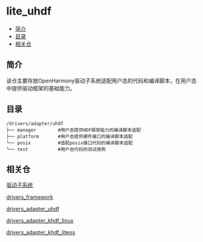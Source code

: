 # lite\_uhdf<a name="ZH-CN_TOPIC_0000001078170046"></a>

-   [简介](#section11660541593)
-   [目录](#section161941989596)
-   [相关仓](#section1371113476307)

## 简介<a name="section11660541593"></a>

该仓主要存放OpenHarmony驱动子系统适配用户态的代码和编译脚本，在用户态中提供驱动框架的基础能力。

## 目录<a name="section161941989596"></a>

```
/drivers/adapter/uhdf
├── manager        #用户态提供HDF框架能力的编译脚本适配
├── platform       #用户态提供硬件接口的编译脚本适配
└── posix          #适配posix接口代码的编译脚本适配
└── test           #用户态代码的测试用例
```

## 相关仓<a name="section1371113476307"></a>

[驱动子系统](https://gitee.com/openharmony/docs/blob/master/zh-cn/readme/%E9%A9%B1%E5%8A%A8%E5%AD%90%E7%B3%BB%E7%BB%9F.md)

[drivers\_framework](https://gitee.com/openharmony/drivers_framework/blob/master/README_zh.md)

[drivers\_adapter\_uhdf](https://gitee.com/openharmony/drivers_adapter/blob/master/uhdf/README_zh.md)

[drivers\_adapter\_khdf\_linux](https://gitee.com/openharmony/drivers_adapter_khdf_linux/blob/master/README_zh.md)

[drivers\_adapter\_khdf\_liteos](https://gitee.com/openharmony/drivers_adapter/blob/master/khdf/liteos/README_zh.md)

